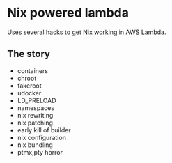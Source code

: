 # Nix powered lambda
Uses several hacks to get Nix working in AWS Lambda.

## The story
- containers
- chroot
- fakeroot
- udocker
- LD_PRELOAD
- namespaces
- nix rewriting
- nix patching
- early kill of builder
- nix configuration
- nix bundling
- ptmx,pty horror
